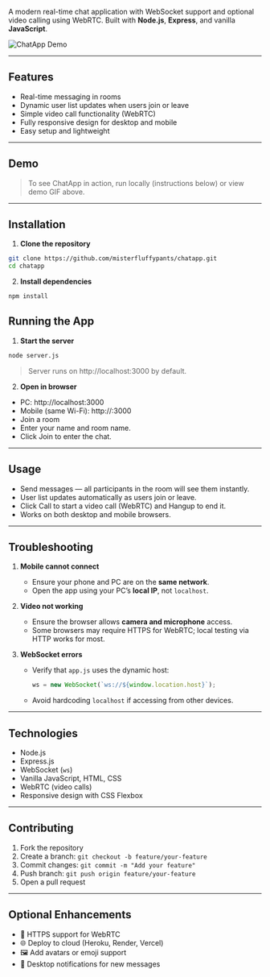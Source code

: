 A modern real-time chat application with WebSocket support and optional video calling using WebRTC. Built with **Node.js**, **Express**, and vanilla **JavaScript**.  

![ChatApp Demo](assets/demo.gif)  

---

## Features

- Real-time messaging in rooms  
- Dynamic user list updates when users join or leave  
- Simple video call functionality (WebRTC)  
- Fully responsive design for desktop and mobile  
- Easy setup and lightweight  

---

## Demo

> To see ChatApp in action, run locally (instructions below) or view demo GIF above.

---

## Installation

1. **Clone the repository**

```bash
git clone https://github.com/misterfluffypants/chatapp.git
cd chatapp
```

2. **Install dependencies**

```bash
npm install
```

## Running the App

1. **Start the server**

```bash
node server.js
```

> Server runs on http://localhost:3000 by default.

2. **Open in browser**

- PC: http://localhost:3000
- Mobile (same Wi-Fi): http://<your-pc-ip>:3000
- Join a room
- Enter your name and room name.
- Click Join to enter the chat.

---

## Usage

- Send messages — all participants in the room will see them instantly.
- User list updates automatically as users join or leave.
- Click Call to start a video call (WebRTC) and Hangup to end it.
- Works on both desktop and mobile browsers.

---

## Troubleshooting

1. **Mobile cannot connect**

   * Ensure your phone and PC are on the **same network**.
   * Open the app using your PC’s **local IP**, not `localhost`.

2. **Video not working**

   * Ensure the browser allows **camera and microphone** access.
   * Some browsers may require HTTPS for WebRTC; local testing via HTTP works for most.

3. **WebSocket errors**

   * Verify that `app.js` uses the dynamic host:

     ```js
     ws = new WebSocket(`ws://${window.location.host}`);
     ```
   * Avoid hardcoding `localhost` if accessing from other devices.

---

## Technologies

* Node.js
* Express.js
* WebSocket (`ws`)
* Vanilla JavaScript, HTML, CSS
* WebRTC (video calls)
* Responsive design with CSS Flexbox

---

## Contributing

1. Fork the repository
2. Create a branch: `git checkout -b feature/your-feature`
3. Commit changes: `git commit -m "Add your feature"`
4. Push branch: `git push origin feature/your-feature`
5. Open a pull request

---

## Optional Enhancements

* 🔐 HTTPS support for WebRTC
* 🌐 Deploy to cloud (Heroku, Render, Vercel)
* 🖼️ Add avatars or emoji support
* 🔔 Desktop notifications for new messages

```
